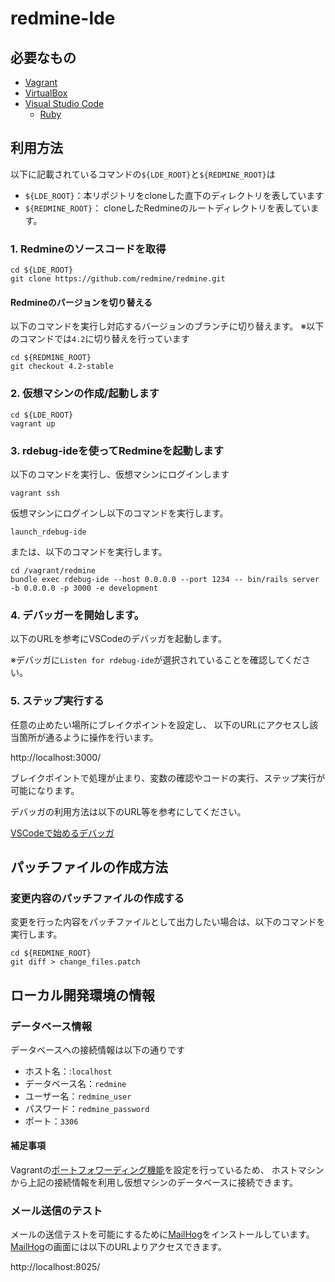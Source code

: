 redmine-lde
======================

必要なもの
-------------------

* [Vagrant](https://www.vagrantup.com/)
* [VirtualBox](https://www.virtualbox.org/)
* [Visual Studio Code](https://code.visualstudio.com/)
  * [Ruby](https://marketplace.visualstudio.com/items?itemName=rebornix.Ruby)


利用方法
-------------------

以下に記載されているコマンドの`${LDE_ROOT}`と`${REDMINE_ROOT}`は

* `${LDE_ROOT}`：本リポジトリをcloneした直下のディレクトリを表しています
* `${REDMINE_ROOT}`： cloneしたRedmineのルートディレクトリを表しています。

### 1. Redmineのソースコードを取得

```
cd ${LDE_ROOT}
git clone https://github.com/redmine/redmine.git
```

#### Redmineのバージョンを切り替える

以下のコマンドを実行し対応するバージョンのブランチに切り替えます。
※以下のコマンドでは`4.2`に切り替えを行っています

```
cd ${REDMINE_ROOT}
git checkout 4.2-stable
```

### 2. 仮想マシンの作成/起動します

```
cd ${LDE_ROOT}
vagrant up
```

### 3. rdebug-ideを使ってRedmineを起動します

以下のコマンドを実行し、仮想マシンにログインします

```
vagrant ssh
```

仮想マシンにログインし以下のコマンドを実行します。

```
launch_rdebug-ide
```

または、以下のコマンドを実行します。

```
cd /vagrant/redmine
bundle exec rdebug-ide --host 0.0.0.0 --port 1234 -- bin/rails server -b 0.0.0.0 -p 3000 -e development 
```

### 4. デバッガーを開始します。

以下のURLを参考にVSCodeのデバッガを起動します。  

※デバッガに`Listen for rdebug-ide`が選択されていることを確認してください。

### 5. ステップ実行する

任意の止めたい場所にブレイクポイントを設定し、
以下のURLにアクセスし該当箇所が通るように操作を行います。

http://localhost:3000/

ブレイクポイントで処理が止まり、変数の確認やコードの実行、ステップ実行が可能になります。

デバッガの利用方法は以下のURL等を参考にしてください。

[VSCodeで始めるデバッガ](https://www.bravesoft.co.jp/blog/archives/14082)

パッチファイルの作成方法
-------------------

### 変更内容のパッチファイルの作成する

変更を行った内容をパッチファイルとして出力したい場合は、以下のコマンドを実行します。

```
cd ${REDMINE_ROOT}
git diff > change_files.patch
```

ローカル開発環境の情報
-----------------------

### データベース情報

データベースへの接続情報は以下の通りです

* ホスト名：:`localhost`
* データベース名：`redmine`
* ユーザー名：`redmine_user`
* パスワード：`redmine_password`
* ポート：`3306`

#### 補足事項

Vagrantの[ポートフォワーディング機能](https://www.vagrantup.com/docs/networking/forwarded_ports)を設定を行っているため、
ホストマシンから上記の接続情報を利用し仮想マシンのデータベースに接続できます。

### メール送信のテスト

メールの送信テストを可能にするために[MailHog][]をインストールしています。  
[MailHog][]の画面には以下のURLよりアクセスできます。

http://localhost:8025/

[MailHog]: https://github.com/mailhog/MailHog